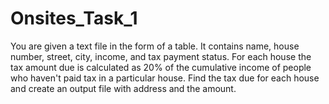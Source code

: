 # Onsites_Task_1

You are given a text file in the form of a table. It contains name, house number, street, city, income, and tax payment status. 
For each house the tax amount due is calculated as 20% of the cumulative income of people who haven't paid tax in a particular house. 
Find the tax due for each house and create an output file with address and the amount.
